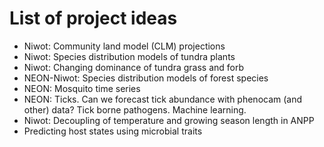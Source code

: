 # List of project ideas
* Niwot: Community land model (CLM) projections
* Niwot: Species distribution models of tundra plants
* Niwot: Changing dominance of tundra grass and forb
* NEON-Niwot: Species distribution models of forest species
* NEON: Mosquito time series
* NEON: Ticks. Can we forecast tick abundance with phenocam (and other) data? Tick borne pathogens. Machine learning.
* Niwot: Decoupling of temperature and growing season length in ANPP
* Predicting host states using microbial traits
